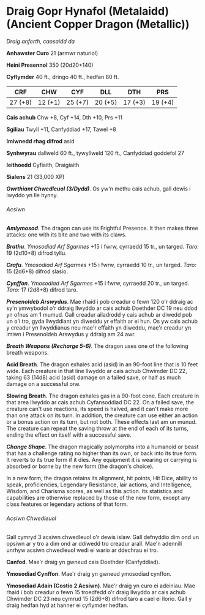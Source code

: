# Draig Gopr Hynafol (Metalaidd) (Ancient Copper Dragon (Metallic))

*Draig anferth, caosaidd da*

**Anhawster Curo** 21 (armwr naturiol)

**Heini Presennol** 350 (20d20+140)

**Cyflymder** 40 ft., dringo 40 ft., hedfan 80 ft.

| CRF     | CHW     | CYF     | DLL     | DTH     | PRS     |
|---------|---------|---------|---------|---------|---------|
| 27 (+8) | 12 (+1) | 25 (+7) | 20 (+5) | 17 (+3) | 19 (+4) |

**Cais achub** Chw +8, Cyf +14, Dth +10, Prs +11

**Sgiliau** Twyll +11, Canfyddiad +17, Tawel +8

**Imiwnedd rhag difrod** asid

**Synhwyrau** dallweld 60 ft., tywyllweld 120 ft., Canfyddiad goddefol 27

**Ieithoedd** Cyfiaith, Draigiaith

**Sialens** 21 (33,000 XP)

***Gwrthiant Chwedleuol (3/Dydd)***. Os yw'n methu cais achub, gall dewis i lwyddo yn lle hynny.

###### Acsiwn

***Amlymosod***. The dragon can use its Frightful Presence. It then makes three attacks: one with its bite and two with its claws.

***Brathu***. *Ymosodiad Arf Sgarmes* +15 i fwrw, cyrraedd 15 tr., un targed. *Taro:* 19 (2d10+8) difrod tyllu.

***Crafu***. *Ymosodiad Arf Sgarmes* +15 i fwrw, cyrraedd 10 tr., un targed. *Taro:* 15 (2d6+8) difrod slasio.

***Cynffon***. *Ymosodiad Arf Sgarmes* +15 i fwrw, cyrraedd 20 tr., un targed. *Taro:* 17 (2d8+8) difrod taro.

***Presenoldeb Arswydus***. Mae rhaid i pob creadur o fewn 120 o'r ddraig ac sy'n ymwybodol o'r ddraig llwyddo ar cais achub Doethder DC 19 neu ddod yn ofnus am 1 mumud. Gall creadur ailadrodd y cais achub ar diwedd pob un o'i tro, gyda llwyddiant yn diweddu yr effaith ar ei hun. Os yw cais achub y creadur yn llwyddianus neu mae'r effaith yn diweddu, mae'r creadur yn imiwn i Presenoldeb Arswydus y ddraig am 24 awr.

***Breath Weapons (Recharge 5-6)***. The dragon uses one of the following breath weapons.

**Acid Breath**. The dragon exhales acid (asid) in an 90-foot line that is 10 feet wide. Each creature in that line llwyddo ar cais achub Chwimder DC 22, taking 63 (14d8) acid (asid) damage on a failed save, or half as much damage on a successful one.

**Slowing Breath**. The dragon exhales gas in a 90-foot cone. Each creature in that area llwyddo ar cais achub Cyfansoddiad DC 22. On a failed save, the creature can't use reactions, its speed is halved, and it can't make more than one attack on its turn. In addition, the creature can use either an action or a bonus action on its turn, but not both. These effects last am un munud. The creature can repeat the saving throw at the end of each of its turns, ending the effect on itself with a successful save.

***Change Shape***. The dragon magically polymorphs into a humanoid or beast that has a challenge rating no higher than its own, or back into its true form. It reverts to its true form if it dies. Any equipment it is wearing or carrying is absorbed or borne by the new form (the dragon's choice).

In a new form, the dragon retains its alignment, hit points, Hit Dice, ability to speak, proficiencies, Legendary Resistance, lair actions, and Intelligence, Wisdom, and Charisma scores, as well as this action. Its statistics and capabilities are otherwise replaced by those of the new form, except any class features or legendary actions of that form.

###### Acsiwn Chwedleuol

Gall cymryd 3 acsiwn chwedleuol o'r dewis islaw. Gall defnyddio dim ond un opsiwn ar y tro a dim ond ar ddiwedd tro creadur arall. Mae'n adennill unrhyw acsiwn chwedleuol wedi ei wario ar ddechrau ei tro.

**Canfod**. Mae'r draig yn gwneud cais Doethder (Canfyddiad).

**Ymosodiad Cynffon**. Mae'r draig yn gwneud ymosodiad cynffon.

**Ymosodiad Adain (Costio 2 Acsiwn)**. Mae'r draig yn curo ei adeiniau. Mae rhaid i bob creadur o fewn 15 troedfedd o'r draig llwyddo ar cais achub Chwimder DC 23 neu cymrud 15 (2d6+8) difrod taro a cael ei llorio. Gall y draig hedfan hyd at hanner ei cyflymder hedfan.
